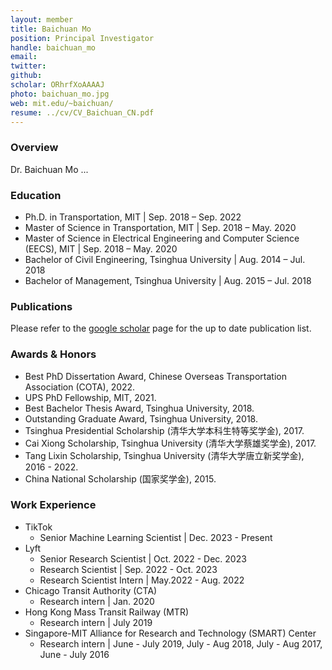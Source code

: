 ```yaml
---
layout: member
title: Baichuan Mo
position: Principal Investigator
handle: baichuan_mo
email: 
twitter:
github: 
scholar: ORhrfXoAAAAJ
photo: baichuan_mo.jpg
web: mit.edu/~baichuan/
resume: ../cv/CV_Baichuan_CN.pdf
---
```


### Overview
Dr. Baichuan Mo ...


### Education
- Ph.D. in Transportation, MIT | Sep. 2018 – Sep. 2022
- Master of Science in Transportation, MIT | Sep. 2018 – May. 2020
- Master of Science in Electrical Engineering and Computer Science (EECS), MIT | Sep. 2018 – May. 2020
- Bachelor of Civil Engineering, Tsinghua University | Aug. 2014 – Jul. 2018
- Bachelor of Management, Tsinghua University | Aug. 2015 – Jul. 2018

### Publications
Please refer to the [google scholar](https://scholar.google.com/citations?user=ORhrfXoAAAAJ&hl=en) page for the up to date publication list.

### Awards & Honors 
- Best PhD Dissertation Award, Chinese Overseas Transportation Association (COTA), 2022.
- UPS PhD Fellowship, MIT, 2021.
- Best Bachelor Thesis Award, Tsinghua University, 2018.
- Outstanding Graduate Award, Tsinghua University, 2018.
- Tsinghua Presidential Scholarship (清华大学本科生特等奖学金), 2017. 
- Cai Xiong Scholarship, Tsinghua University (清华大学蔡雄奖学金), 2017. 
- Tang Lixin Scholarship, Tsinghua University (清华大学唐立新奖学金), 2016 - 2022. 
- China National Scholarship (国家奖学金), 2015. 

### Work Experience
- TikTok
  - Senior Machine Learning Scientist | Dec. 2023 - Present
- Lyft
  - Senior Research Scientist | Oct. 2022 - Dec. 2023
  - Research Scientist | Sep. 2022 - Oct. 2023
  - Research Scientist Intern | May.2022 - Aug. 2022
- Chicago Transit Authority (CTA)
  - Research intern | Jan. 2020
- Hong Kong Mass Transit Railway (MTR)
  - Research intern | July 2019
- Singapore-MIT Alliance for Research and Technology (SMART) Center
  - Research intern | June - July 2019, July - Aug 2018, July - Aug 2017, June - July 2016


